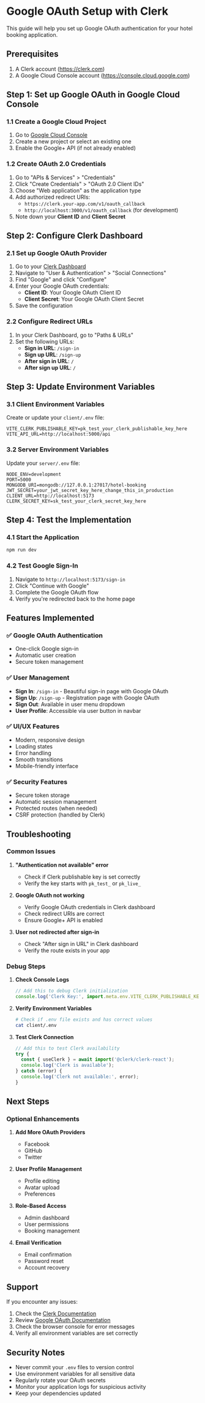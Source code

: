 # Google OAuth Setup with Clerk

This guide will help you set up Google OAuth authentication for your hotel booking application.

## Prerequisites

1. A Clerk account (https://clerk.com)
2. A Google Cloud Console account (https://console.cloud.google.com)

## Step 1: Set up Google OAuth in Google Cloud Console

### 1.1 Create a Google Cloud Project
1. Go to [Google Cloud Console](https://console.cloud.google.com)
2. Create a new project or select an existing one
3. Enable the Google+ API (if not already enabled)

### 1.2 Create OAuth 2.0 Credentials
1. Go to "APIs & Services" > "Credentials"
2. Click "Create Credentials" > "OAuth 2.0 Client IDs"
3. Choose "Web application" as the application type
4. Add authorized redirect URIs:
   - `https://clerk.your-app.com/v1/oauth_callback`
   - `http://localhost:3000/v1/oauth_callback` (for development)
5. Note down your **Client ID** and **Client Secret**

## Step 2: Configure Clerk Dashboard

### 2.1 Set up Google OAuth Provider
1. Go to your [Clerk Dashboard](https://dashboard.clerk.com)
2. Navigate to "User & Authentication" > "Social Connections"
3. Find "Google" and click "Configure"
4. Enter your Google OAuth credentials:
   - **Client ID**: Your Google OAuth Client ID
   - **Client Secret**: Your Google OAuth Client Secret
5. Save the configuration

### 2.2 Configure Redirect URLs
1. In your Clerk Dashboard, go to "Paths & URLs"
2. Set the following URLs:
   - **Sign in URL**: `/sign-in`
   - **Sign up URL**: `/sign-up`
   - **After sign in URL**: `/`
   - **After sign up URL**: `/`

## Step 3: Update Environment Variables

### 3.1 Client Environment Variables
Create or update your `client/.env` file:

```env
VITE_CLERK_PUBLISHABLE_KEY=pk_test_your_clerk_publishable_key_here
VITE_API_URL=http://localhost:5000/api
```

### 3.2 Server Environment Variables
Update your `server/.env` file:

```env
NODE_ENV=development
PORT=5000
MONGODB_URI=mongodb://127.0.0.1:27017/hotel-booking
JWT_SECRET=your_jwt_secret_key_here_change_this_in_production
CLIENT_URL=http://localhost:5173
CLERK_SECRET_KEY=sk_test_your_clerk_secret_key_here
```

## Step 4: Test the Implementation

### 4.1 Start the Application
```bash
npm run dev
```

### 4.2 Test Google Sign-In
1. Navigate to `http://localhost:5173/sign-in`
2. Click "Continue with Google"
3. Complete the Google OAuth flow
4. Verify you're redirected back to the home page

## Features Implemented

### ✅ Google OAuth Authentication
- One-click Google sign-in
- Automatic user creation
- Secure token management

### ✅ User Management
- **Sign In**: `/sign-in` - Beautiful sign-in page with Google OAuth
- **Sign Up**: `/sign-up` - Registration page with Google OAuth
- **Sign Out**: Available in user menu dropdown
- **User Profile**: Accessible via user button in navbar

### ✅ UI/UX Features
- Modern, responsive design
- Loading states
- Error handling
- Smooth transitions
- Mobile-friendly interface

### ✅ Security Features
- Secure token storage
- Automatic session management
- Protected routes (when needed)
- CSRF protection (handled by Clerk)

## Troubleshooting

### Common Issues

1. **"Authentication not available" error**
   - Check if Clerk publishable key is set correctly
   - Verify the key starts with `pk_test_` or `pk_live_`

2. **Google OAuth not working**
   - Verify Google OAuth credentials in Clerk dashboard
   - Check redirect URIs are correct
   - Ensure Google+ API is enabled

3. **User not redirected after sign-in**
   - Check "After sign in URL" in Clerk dashboard
   - Verify the route exists in your app

### Debug Steps

1. **Check Console Logs**
   ```javascript
   // Add this to debug Clerk initialization
   console.log('Clerk Key:', import.meta.env.VITE_CLERK_PUBLISHABLE_KEY);
   ```

2. **Verify Environment Variables**
   ```bash
   # Check if .env file exists and has correct values
   cat client/.env
   ```

3. **Test Clerk Connection**
   ```javascript
   // Add this to test Clerk availability
   try {
     const { useClerk } = await import('@clerk/clerk-react');
     console.log('Clerk is available');
   } catch (error) {
     console.log('Clerk not available:', error);
   }
   ```

## Next Steps

### Optional Enhancements

1. **Add More OAuth Providers**
   - Facebook
   - GitHub
   - Twitter

2. **User Profile Management**
   - Profile editing
   - Avatar upload
   - Preferences

3. **Role-Based Access**
   - Admin dashboard
   - User permissions
   - Booking management

4. **Email Verification**
   - Email confirmation
   - Password reset
   - Account recovery

## Support

If you encounter any issues:

1. Check the [Clerk Documentation](https://clerk.com/docs)
2. Review [Google OAuth Documentation](https://developers.google.com/identity/protocols/oauth2)
3. Check the browser console for error messages
4. Verify all environment variables are set correctly

## Security Notes

- Never commit your `.env` files to version control
- Use environment variables for all sensitive data
- Regularly rotate your OAuth secrets
- Monitor your application logs for suspicious activity
- Keep your dependencies updated 